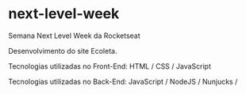 # next-level-week

Semana Next Level Week da Rocketseat

Desenvolvimento do site Ecoleta.

Tecnologias utilizadas no Front-End: HTML / CSS / JavaScript

Tecnologias utilizadas no Back-End: JavaScript / NodeJS / Nunjucks / 
